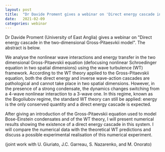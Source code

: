 ```yaml
---
layout: post
title:  "Dr Davide Proment gives a webinar on 'Direct energy cascade in the two-dimensional Gross-Pitaesvkii model'"
date:   2021-02-09
categories: webinar
---
```

Dr Davide Proment (University of East Anglia) gives a webinar on "Direct energy cascade in the two-dimensional Gross-Pitaesvkii model".
The abstract is below.

We analyse the nonlinear wave interactions and energy transfer in the two dimensional Gross-Pitaevskii equation (defocusing nonlinear Schroedinger equation in two spatial dimensions) using the wave turbulence (WT) framework. According to the WT theory applied to the Gross-Pitaevskii equation, both the direct energy and inverse wave-action cascades are pathological and cannot take place in two spatial dimensions. However, in the presence of a strong condensate, the dynamics changes switching from a 4-wave nonlinear interaction to a 3-wave one. In this regime, known as the Bogoliubov regime, the standard WT theory can still be applied: energy is the only conserved quantity and a direct energy cascade is expected. 

After giving an introduction of the Gross-Pitaevskii equation used to model Bose-Einstein condensates and of the WT theory, I will present numerical results showing the existence of a direct energy cascade in this system. I will compare the numerical data with the theoretical WT predictions and discuss a possible experimental realisation of this numerical experiment.

(joint work with U. Giuriato, J.C. Garreau, S. Nazarenko, and M. Onorato)

